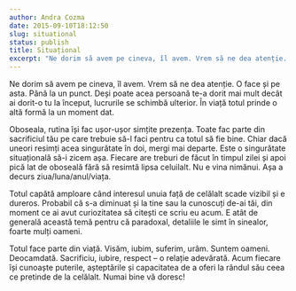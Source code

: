 ```yaml
---
author: Andra Cozma
date: 2015-09-10T18:12:50
slug: situational
status: publish
title: Situațional
excerpt: "Ne dorim să avem pe cineva, îl avem. Vrem să ne dea atenție. O face și pe asta. Până la  "
---
```

Ne dorim să avem pe cineva, îl avem. Vrem să ne dea atenție. O face și pe asta. Până la un punct. Deși poate acea persoană te-a dorit mai mult decât ai dorit-o tu la început, lucrurile se schimbă ulterior. În viață totul prinde o altă formă la un moment dat.

Oboseala, rutina își fac ușor-ușor simțite prezența. Toate fac parte din sacrificiul tău pe care trebuie să-l faci pentru ca totul să fie bine. Chiar dacă uneori resimți acea singurătate în doi, mergi mai departe. Este o singurătate situațională să-i zicem așa. Fiecare are treburi de făcut în timpul zilei și apoi pică lat de oboseală fără să resimtă lipsa celuilalt. Nu e vina nimănui. Așa a decurs ziua/luna/anul/viața.

Totul capătă amploare când interesul unuia față de celălalt scade vizibil și e dureros. Probabil că s-a diminuat și la tine sau la cunoscuți de-ai tăi, din moment ce ai avut curiozitatea să citești ce scriu eu acum. E atât de generală această temă pentru că paradoxal, detaliile le simt în sinealor, foarte mulți oameni.

Totul face parte din viață. Visăm, iubim, suferim, urâm. Suntem oameni. Deocamdată. Sacrificiu, iubire, respect – o relație adevărată. Acum fiecare își cunoaște puterile, așteptările și capacitatea de a oferi la rândul său ceea ce pretinde de la celălalt. Numai bine vă doresc!
    